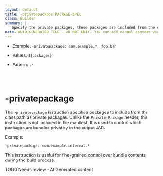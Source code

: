 ```yaml
---
layout: default
title: -privatepackage PACKAGE-SPEC
class: Builder
summary: |
   Specify the private packages, these packages are included from the class path. Alternative to Private-Package, this version is not included in the manifest.
note: AUTO-GENERATED FILE - DO NOT EDIT. You can add manual content via same filename in ext folder. 
---
```


- Example: `-privatepackage: com.example.*, foo.bar`

- Values: `${packages}`

- Pattern: `.*`

<!-- Manual content from: ext/privatepackage.md --><br /><br />

# -privatepackage

The `-privatepackage` instruction specifies packages to include from the class path as private packages. Unlike the `Private-Package` header, this instruction is not included in the manifest. It is used to control which packages are bundled privately in the output JAR.

Example:

```
-privatepackage: com.example.internal.*
```

This instruction is useful for fine-grained control over bundle contents during the build process.



TODO Needs review - AI Generated content

